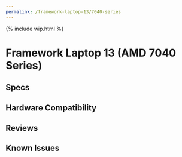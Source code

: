 ```yaml
---
permalink: /framework-laptop-13/7040-series
---
```

{% include wip.html %}

# Framework Laptop 13 (AMD 7040 Series)
## Specs
## Hardware Compatibility
## Reviews
## Known Issues
